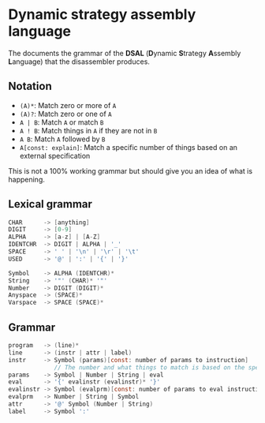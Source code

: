 # Dynamic strategy assembly language

The documents the grammar of the **DSAL** (**D**ynamic **S**trategy **A**ssembly **L**anguage) that the disassembler produces.

## Notation

* `(A)*`: Match zero or more of `A`
* `(A)?`: Match zero or one of `A`
* `A | B`: Match `A` or match `B`
* `A ! B`: Match things in `A` if they are not in `B`
* `A B`: Match `A` followed by `B`
* `A[const: explain]`: Match a specific number of things based on an external specification

This is not a 100% working grammar but should give you an idea of what is happening.

## Lexical grammar

```c
CHAR      -> [anything]
DIGIT     -> [0-9]
ALPHA     -> [a-z] | [A-Z]
IDENTCHR  -> DIGIT | ALPHA | '_'
SPACE     -> ' ' | '\n' | '\r' | '\t'
USED      -> '@' | ':' | '{' | '}'

Symbol    -> ALPHA (IDENTCHR)*
String    -> '"' (CHAR)* '"'
Number    -> DIGIT (DIGIT)*
Anyspace  -> (SPACE)*
Varspace  -> SPACE (SPACE)*
```

## Grammar 

```c
program   -> (line)*
line      -> (instr | attr | label)
instr     -> Symbol (params)[const: number of params to instruction]
             // The number and what things to match is based on the spec loaded and the specific symbol at instr
params    -> Symbol | Number | String | eval
eval      -> '{' evalinstr (evalinstr)* '}'
evalinstr -> Symbol (evalprm)[const: number of params to eval instruction]
evalprm   -> Number | String | Symbol
attr      -> '@' Symbol (Number | String)
label     -> Symbol ':'
```
